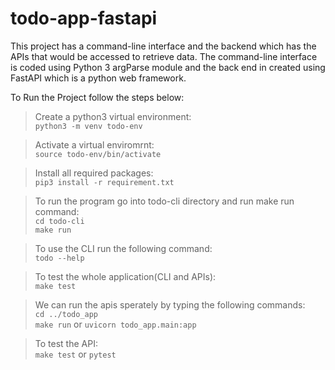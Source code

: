 # todo-app-fastapi
This project has a command-line interface and the backend which has the APIs that would be accessed to retrieve data.
The command-line interface is coded using Python 3 argParse module and the back end in created using FastAPI which is a python web framework.

To Run the Project follow the steps below:

> Create a python3 virtual environment:  
`python3 -m venv todo-env`

> Activate a virtual enviromrnt:  
`source todo-env/bin/activate`

> Install all required packages:  
`pip3 install -r requirement.txt`

> To run the program go into todo-cli directory and run make run command:  
`cd todo-cli`  
`make run`

> To use the CLI run the following command:  
`todo --help`

> To test the whole application(CLI and APIs):  
`make test`

> We can run the apis sperately by typing the following commands:  
`cd ../todo_app`  
`make run` or `uvicorn todo_app.main:app`

> To test the API:  
`make test` or `pytest`
